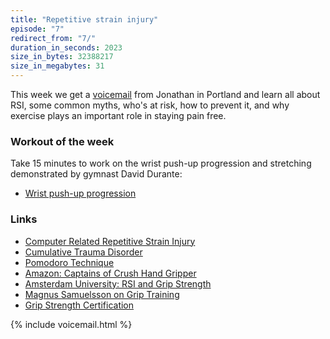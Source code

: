 ```yaml
---
title: "Repetitive strain injury"
episode: "7"
redirect_from: "7/"
duration_in_seconds: 2023
size_in_bytes: 32388217
size_in_megabytes: 31
---
```


This week we get a <a href="{{ site.url }}/voicemail/">voicemail</a> from Jonathan in Portland and learn all about RSI, some common myths, who's at risk, how to prevent it, and why exercise plays an important role in staying pain free.

### Workout of the week

Take 15 minutes to work on the wrist push-up progression and stretching
demonstrated by gymnast David Durante:

- [Wrist push-up progression](https://www.youtube.com/watch?v=27Nqg0ySjHw&feature=youtu.be&t=2m)

### Links

- [Computer Related Repetitive Strain Injury](http://rsi.unl.edu/)
- [Cumulative Trauma Disorder](http://www.eorthopod.com/content/cumulative-trauma-disorder)
- [Pomodoro Technique](http://pomodorotechnique.com/)
- [Amazon: Captains of Crush Hand Gripper](http://chrshnt.com/handgripper)
- [Amsterdam University: RSI and Grip Strength](http://kennisbank.hva.nl/document/218794)
- [Magnus Samuelsson on Grip Training](http://youtu.be/f_KyQbnCee4?t=11m45s)
- [Grip Strength Certification](http://www.ironmind.com/ironmind/opencms/Main/captainsofcrush2.html)

{% include voicemail.html %}

